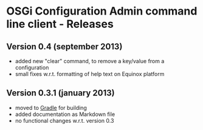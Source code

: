 # OSGi Configuration Admin command line client - Releases

## Version 0.4 (september 2013)

* added new "clear" command, to remove a key/value from a configuration
* small fixes w.r.t. formatting of help text on Equinox platform


## Version 0.3.1 (january 2013)

* moved to [Gradle](http://www.gradle.org/) for building
* added documentation as Markdown file
* no functional changes w.r.t. version 0.3